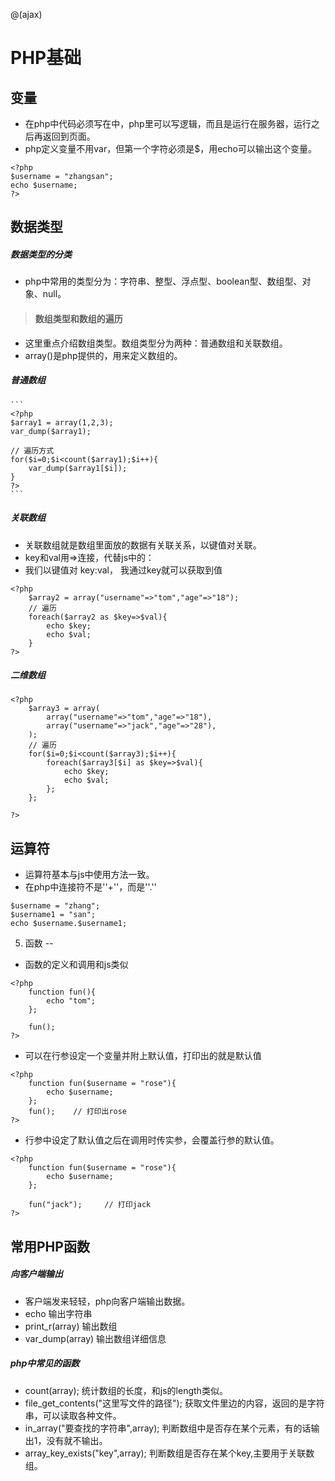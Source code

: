 @(ajax)

PHP基础
==

变量
--
- 在php中代码必须写在<?php    ?>中，php里可以写逻辑，而且是运行在服务器，运行之后再返回到页面。
- php定义变量不用var，但第一个字符必须是$，用echo可以输出这个变量。
```
<?php
$username = "zhangsan";
echo $username;  
?>
```



数据类型
--
##### 数据类型的分类
- php中常用的类型分为：字符串、整型、浮点型、boolean型、数组型、对象、null。

> #### 数组类型和数组的遍历

- 这里重点介绍数组类型。数组类型分为两种：普通数组和关联数组。
- array()是php提供的，用来定义数组的。

##### 普通数组
	```
	<?php
	$array1 = array(1,2,3);
	var_dump($array1);
	
	// 遍历方式
	for($i=0;$i<count($array1);$i++){
	    var_dump($array1[$i]);
	}
	?>
	```

##### 关联数组

- 关联数组就是数组里面放的数据有关联关系，以键值对关联。
- key和val用=>连接，代替js中的：
- 我们以键值对  key:val， 我通过key就可以获取到值

```
<?php
    $array2 = array("username"=>"tom","age"=>"18");
    // 遍历
    foreach($array2 as $key=>$val){
        echo $key;
        echo $val;
    }
?>
```

##### 二维数组

```
<?php
    $array3 = array(
        array("username"=>"tom","age"=>"18"),
        array("username"=>"jack","age"=>"28"),
    );
    // 遍历
    for($i=0;$i<count($array3);$i++){
        foreach($array3[$i] as $key=>$val){
            echo $key;
            echo $val;
        };
    };

?>
```

运算符
--

- 运算符基本与js中使用方法一致。
- 在php中连接符不是''+''，而是''.''

```
$username = "zhang";
$username1 = "san";
echo $username.$username1;
```


5. 函数
--
- 函数的定义和调用和js类似
```
<?php
    function fun(){
        echo "tom";
    };
    
    fun();
?>
```
- 可以在行参设定一个变量并附上默认值，打印出的就是默认值

```
<?php
    function fun($username = "rose"){
        echo $username;
    };
    fun();    // 打印出rose
?>
```

- 行参中设定了默认值之后在调用时传实参，会覆盖行参的默认值。

```
<?php
    function fun($username = "rose"){
        echo $username;
    };

    fun("jack");     // 打印jack
?>
```

常用PHP函数
--

##### 向客户端输出
- 客户端发来轻轻，php向客户端输出数据。
- echo 输出字符串
- print_r(array) 输出数组
- var_dump(array) 输出数组详细信息

##### php中常见的函数
- count(array); 统计数组的长度，和js的length类似。
- file_get_contents("这里写文件的路径"); 获取文件里边的内容，返回的是字符串，可以读取各种文件。
- in_array("要查找的字符串",array); 判断数组中是否存在某个元素，有的话输出1，没有就不输出。
- array_key_exists("key",array); 判断数组是否存在某个key,主要用于关联数组。 


